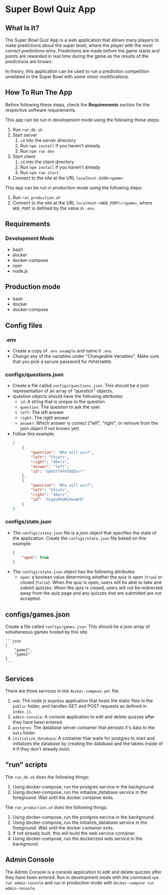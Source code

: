 # Super Bowl Quiz App

## What Is It?

The Super Bowl Quiz App is a web application that allows many players to make predictions about the super bowl, where the player with the most correct predictions wins. Predictions are made before the game starts and points are rewarded in real time during the game as the results of the predictions are known.

In theory, this application can be used to run a prediction competition unrelated to the Super Bowl with some minor modifications.

## How To Run The App

Before following these steps, check the **Requirements** section for the respective software requirements.

This app can be run in development mode using the following these steps:
1. Run `run_db.sh`
1. Start server
    1. `cd` into the server directory
    1. Run `npm install` if you haven't already
    1. Run `npm run dev`
1. Start client
    1. `cd` into the client directory
    1. Run `npm install` if you haven't already
    1. Run `npm run start`
1. Connect to the site at the URL `localhost:4200/<game>`

This app can be run in production mode using the following steps:
1. Run `run_production.sh`
1. Connect to the site at the URL `localhost:<WEB_PORT>/<game>`, where `WEB_PORT` is defined by the value in `.env`.


## Requirements

### Development Mode

* bash
* docker
* docker-compose
* npm
* node.js

## Production mode

* bash
* docker
* docker-compose

## Config files

### .env
* Create a copy of `.env_example` and name it `.env`.
* Change any of the variables under "Changeable Variables". Make sure that you pick a secure password for `PGPASSWORD`.

### configs/questions.json
* Create a file called `configs/questions.json`. This should be a json representation of an array of "question" objects.
* question objects should have the following attributes:
    * `id`: A string that is unique to the question
    * `question`: The question to ask the user.
    * `left`: The left answer
    * `right`: The right answer
    * `answer`: Which answer is correct ("left", "right", or remove from the json object if not known yet)
* Follow this example:
    ```json
    [
        {
            "question": "Who will win?",
            "left": "Chiefs",
            "right": "49ers",
            "answer": "left",
            "id": "q84XY70Fk55BZxrr"
        },
        {
            "question": "Who will win?",
            "left": "Chiefs",
            "right": "49ers",
            "id": "XLgSuRbUMo9xuWrD"
        }
    ]
    ```
### configs/state.json
* The `configs/state.json` file is a json object that specifies the state of the application. Create the `configs/state.json` file based on this example:
    ```json
    {
        "open": true
    }
    ```
* The `configs/state.json` object has the following attributes:
    * `open`: a boolean value determining whether the quiz is open (`true`) or closed (`false`). When the quiz is open, users will be able to take and submit quizzes. When the quiz is closed, users will not be redirected away from the quiz page and any quizzes that are submitted are not accepted.

## configs/games.json
Create a file called `configs/games.json`. This should be a json array of simultaneous games hosted by this site.

    ```json
    [
        "game1",
        "game2"
    ]
    ```

## Services

There are three services in the `docker-compose.yml` file:
1. `web`: The node js express application that hosts the static files in the `public` folder, and handles GET and POST requests as defined in `index.js`.
1. `admin-console`: A console application to edit and delete quizzes after they have been entered.
1. `postgres`: The database server container that persists it's data to the `data` folder.
1. `initialize_database`: A container that waits for postgres to start and initializes the database by creating the database and the tables inside of it if they don't already exist.

## "run" scripts

The `run_db.sh` does the following things:
1. Using docker-compose, run the postgres service in the background.
1. Using docker-compose, run the initialize_database service in the foreground. Wait until the docker container exits.

The `run_production.sh` does the following things:
1. Using docker-compose, run the postgres service in the background.
1. Using docker-compose, run the initialize_database service in the foreground. Wait until the docker container exits.
1. If not already built, this will build the web service container.
1. Using docker-compose, run the dockerized web service in the background.

## Admin Console

The Admin Console is a console application to edit and delete quizzes after they have been entered. Run in development mode with the command `npm run admin-console` and run in production mode with `docker-compose run admin-console`.
